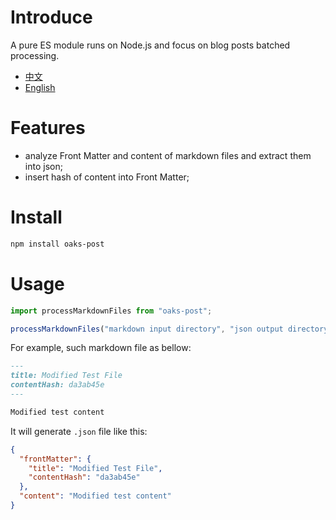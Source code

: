 # Introduce

A pure ES module runs on Node.js and focus on blog posts batched processing.

- [中文](/README.md)
- [English](/README_EN.md)

# Features

- analyze Front Matter and content of markdown files and extract them into json;
- insert hash of content into Front Matter;

# Install

```bash
npm install oaks-post
```

# Usage

```js
import processMarkdownFiles from "oaks-post";

processMarkdownFiles("markdown input directory", "json output directory");
```

For example, such markdown file as bellow:

```markdown
---
title: Modified Test File
contentHash: da3ab45e
---

Modified test content
```

It will generate `.json` file like this:

```json
{
  "frontMatter": {
    "title": "Modified Test File",
    "contentHash": "da3ab45e"
  },
  "content": "Modified test content"
}
```
